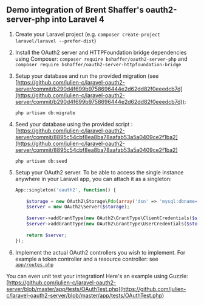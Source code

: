 ## Demo integration of Brent Shaffer's oauth2-server-php into Laravel 4

1.  Create your Laravel project (e.g. `composer create-project laravel/laravel --prefer-dist`)
2.  Install the OAuth2 server and HTTPFoundation bridge dependencies using Composer: `composer require bshaffer/oauth2-server-php` and `composer require bshaffer/oauth2-server-httpfoundation-bridge`
3.  Setup your database and run the provided migration (see [https://github.com/julien-c/laravel-oauth2-server/commit/b290d4f699b9758696444e2d62dd82f0eeedcb7d](https://github.com/julien-c/laravel-oauth2-server/commit/b290d4f699b9758696444e2d62dd82f0eeedcb7d)): 
    
    `php artisan db:migrate`
    
4.  Seed your database using the provided script : [https://github.com/julien-c/laravel-oauth2-server/commit/8895c54cbf8ea8ba78aafab53a5a0409ce2f1ba2](https://github.com/julien-c/laravel-oauth2-server/commit/8895c54cbf8ea8ba78aafab53a5a0409ce2f1ba2)
    
    `php artisan db:seed`
    
5.  Setup your OAuth2 server. To be able to access the single instance anywhere in your Laravel app, you can attach it as a singleton:
        
    ```php
    App::singleton('oauth2', function() {
        
        $storage = new OAuth2\Storage\Pdo(array('dsn' => 'mysql:dbname=oauth2;host=localhost', 'username' => 'root', 'password' => 'root'));
        $server = new OAuth2\Server($storage);
        
        $server->addGrantType(new OAuth2\GrantType\ClientCredentials($storage));
        $server->addGrantType(new OAuth2\GrantType\UserCredentials($storage));
        
        return $server;
    });
    ```

6.  Implement the actual OAuth2 controllers you wish to implement. For example a token controller and a resource controller: see [`app/routes.php`](https://github.com/julien-c/laravel-oauth2-server/blob/master/app/routes.php)
    




You can even unit test your integration! Here's an example using Guzzle: [https://github.com/julien-c/laravel-oauth2-server/blob/master/app/tests/OAuthTest.php](https://github.com/julien-c/laravel-oauth2-server/blob/master/app/tests/OAuthTest.php)